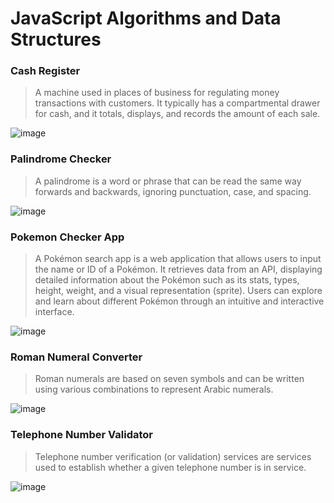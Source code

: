 # JavaScript Algorithms and Data Structures
### Cash Register
> A machine used in places of business for regulating money transactions with customers. It typically has a compartmental drawer for cash, and it totals, displays, and records the amount of each sale.

![image](https://github.com/Milave-kun/JavaScript-Algorithms-and-Data-Structures/assets/125982535/884583ff-af05-41c3-b054-0720865ab46a)

### Palindrome Checker
> A palindrome is a word or phrase that can be read the same way forwards and backwards, ignoring punctuation, case, and spacing.

![image](https://github.com/Milave-kun/JavaScript-Algorithms-and-Data-Structures/assets/125982535/edda302b-ef5a-44d0-af34-9d228858db3d)

### Pokemon Checker App
> A Pokémon search app is a web application that allows users to input the name or ID of a Pokémon. It retrieves data from an API, displaying detailed information about the Pokémon such as its stats, types, height, weight, and a visual representation (sprite). Users can explore and learn about different Pokémon through an intuitive and interactive interface.

![image](https://github.com/Milave-kun/JavaScript-Algorithms-and-Data-Structures/assets/125982535/799e0f8c-f632-4665-98e5-e485b82a341a)

### Roman Numeral Converter
> Roman numerals are based on seven symbols and can be written using various combinations to represent Arabic numerals.
> 
![image](https://github.com/Milave-kun/JavaScript-Algorithms-and-Data-Structures/assets/125982535/5edf5f2c-244d-4319-8e15-d5f1b8f5b18c)

### Telephone Number Validator
> Telephone number verification (or validation) services are services used to establish whether a given telephone number is in service.

![image](https://github.com/Milave-kun/JavaScript-Algorithms-and-Data-Structures/assets/125982535/d44853e7-06c2-48aa-b91e-eb5bdf1db3eb)
